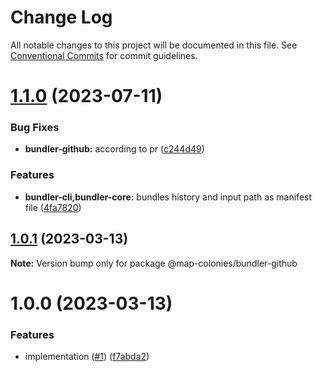 # Change Log

All notable changes to this project will be documented in this file.
See [Conventional Commits](https://conventionalcommits.org) for commit guidelines.

# [1.1.0](https://github.com/MapColonies/bundler/compare/v1.0.3...v1.1.0) (2023-07-11)


### Bug Fixes

* **bundler-github:** according to pr ([c244d49](https://github.com/MapColonies/bundler/commit/c244d496fbbdcb339abbaaaf07820cb4675ef58b))


### Features

* **bundler-cli,bundler-core:** bundles history and input path as manifest file ([4fa7820](https://github.com/MapColonies/bundler/commit/4fa782032ddda1fefd4a47cdf4bc15c36e8b9d55))





## [1.0.1](https://github.com/MapColonies/bundler/compare/v1.0.0...v1.0.1) (2023-03-13)

**Note:** Version bump only for package @map-colonies/bundler-github





# 1.0.0 (2023-03-13)


### Features

* implementation ([#1](https://github.com/MapColonies/bundler/issues/1)) ([f7abda2](https://github.com/MapColonies/bundler/commit/f7abda23cce01f91ed3a6ae107f511d5f9909163))
